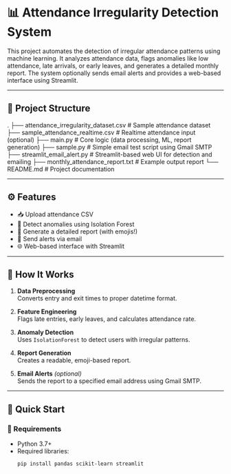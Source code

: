 # 📊 Attendance Irregularity Detection System

This project automates the detection of irregular attendance patterns using machine learning. It analyzes attendance data, flags anomalies like low attendance, late arrivals, or early leaves, and generates a detailed monthly report. The system optionally sends email alerts and provides a web-based interface using Streamlit.

---

## 📁 Project Structure

.
├── attendance_irregularity_dataset.csv     # Sample attendance dataset
├── sample_attendance_realtime.csv          # Realtime attendance input (optional)
├── main.py                                 # Core logic (data processing, ML, report generation)
├── sample.py                               # Simple email test script using Gmail SMTP
├── streamlit_email_alert.py                # Streamlit-based web UI for detection and emailing
├── monthly_attendance_report.txt           # Example output report
└── README.md                               # Project documentation



---

## ⚙️ Features

- 📥 Upload attendance CSV
- 🧠 Detect anomalies using Isolation Forest
- 📝 Generate a detailed report (with emojis!)
- 📧 Send alerts via email
- 🌐 Web-based interface with Streamlit

---

## 🧠 How It Works

1. **Data Preprocessing**  
   Converts entry and exit times to proper datetime format.

2. **Feature Engineering**  
   Flags late entries, early leaves, and calculates attendance rate.

3. **Anomaly Detection**  
   Uses `IsolationForest` to detect users with irregular patterns.

4. **Report Generation**  
   Creates a readable, emoji-based report.

5. **Email Alerts** *(optional)*  
   Sends the report to a specified email address using Gmail SMTP.

---

## 🚀 Quick Start

### 🔧 Requirements

- Python 3.7+
- Required libraries:
  ```bash
  pip install pandas scikit-learn streamlit


  




